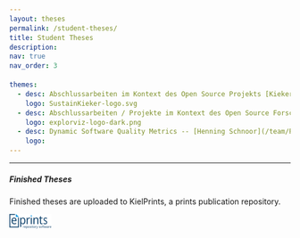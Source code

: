 ```yaml
---
layout: theses
permalink: /student-theses/
title: Student Theses
description: 
nav: true
nav_order: 3

themes:
  - desc: Abschlussarbeiten im Kontext des Open Source Projekts [Kieker Monitoring Framework](http://kieker-monitoring.net/research/theses/). siehe auch [Liste der offenen Themen](http://kieker-monitoring.net/research/theses/).
    logo: SustainKieker-logo.svg
  - desc: Abschlussarbeiten / Projekte im Kontext des Open Source Forschungsprojekts [ExplorViz](https://explorviz.uni-kiel.de/)
    logo: explorviz-logo-dark.png
  - desc: Dynamic Software Quality Metrics -- [Henning Schnoor](/team/Priv-Doz-Dr-Henning-Schnoor/)
    logo:
---
```

---
##### Finished Theses

Finished theses are uploaded to KielPrints, a prints publication repository.

[![KielPrints](/assets/img/Kielprints.png)](https://oceanrep.geomar.de/cgi/search/archive/advanced?screen=Search&dataset=archive&book_title%2Ftitle_merge=ALL&book_title%2Ftitle=&contributors_name%2Fcreators_name%2Feditors_name_merge=ALL&contributors_name%2Fcreators_name%2Feditors_name=&corp_creators_merge=ALL&corp_creators=&dates_date=&publication%2Fseries_merge=ALL&publication%2Fseries=&issn_merge=ALL&issn=&event_title_merge=ALL&event_title=&keywords_merge=ALL&keywords=&abstract_merge=ALL&abstract=&projects_merge=ALL&projects=&expeditions_name_merge=ALL&expeditions_name=&platform_merge=ALL&platform=&thesis_type=diploma&thesis_type=batchelor&thesis_type=masters&thesis_type=student&open_access=EITHER&dates_date_type_merge=ANY&subjects_merge=ANY&dewey_merge=ANY&divisions=soft_eng&divisions_merge=ANY&contribution_number_number=&publisher_merge=ALL&publisher=&country_merge=ANY&poftopics_merge=ANY&id_number_merge=ALL&id_number=&q_merge=ALL&q=&satisfyall=ALL&order=-date%2Fcreators_browse_name%2Ftitle&_action_search=Suchen)
